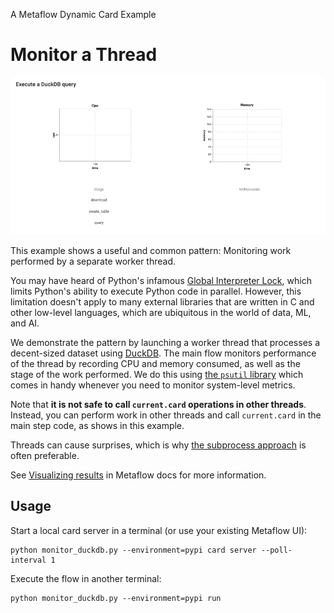 
A Metaflow Dynamic Card Example
# Monitor a Thread

![](../images/rtcard-duckdb.gif)

This example shows a useful and common pattern: Monitoring work performed
by a separate worker thread.

You may have heard of Python's infamous [Global Interpreter Lock](https://realpython.com/python-gil/),
which limits Python's ability to execute Python code in parallel. However, this limitation doesn't
apply to many external libraries that are written in C and other low-level languages, which are
ubiquitous in the world of data, ML, and AI.

We demonstrate the pattern by launching a worker thread that processes a decent-sized dataset using
[DuckDB](https://duckdb.org). The main flow monitors performance of the thread by recording CPU and
memory consumed, as well as the stage of the work performed. We do this using
[the `psutil` library](https://psutil.readthedocs.io/en/latest/) which comes in handy whenever you
need to monitor system-level metrics.

Note that **it is not safe to call `current.card` operations in other threads**. Instead, you can
perform work in other threads and call `current.card` in the main step code, as shows in this example.

Threads can cause surprises, which is why [the subprocess approach](https://github.com/outerbounds/dynamic-card-examples/tree/main/monitor-subprocess)
is often preferable.

See [Visualizing results](https://docs.metaflow.org/metaflow/visualizing-results) in Metaflow docs for more information.

## Usage

Start a local card server in a terminal (or use your existing Metaflow UI):
```
python monitor_duckdb.py --environment=pypi card server --poll-interval 1
```
Execute the flow in another terminal:
```
python monitor_duckdb.py --environment=pypi run
```
